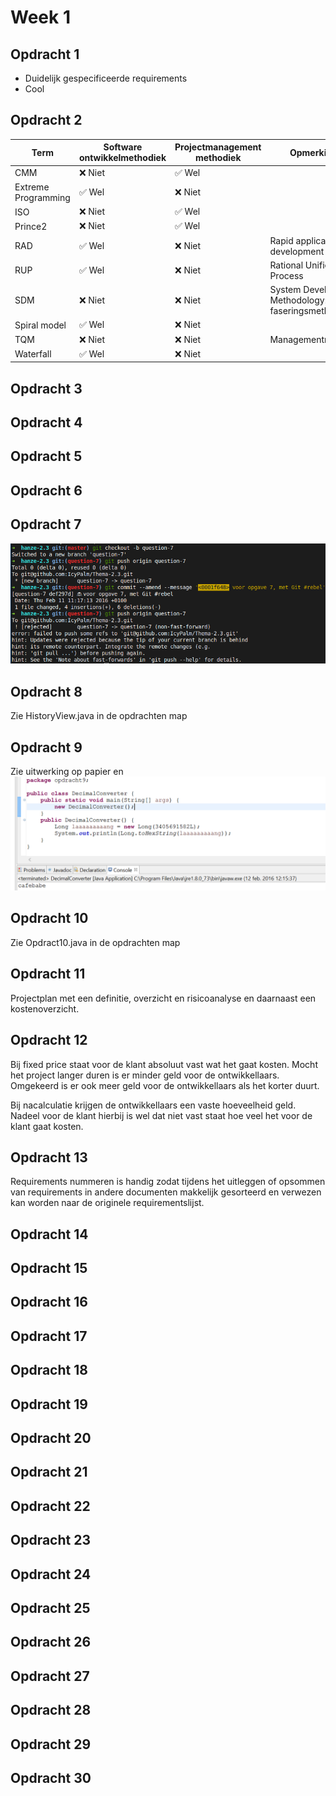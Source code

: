 # Week 1

## Opdracht 1

- Duidelijk gespecificeerde requirements
- Cool


## Opdracht 2

|Term|	Software ontwikkelmethodiek|	Projectmanagement methodiek|	Opmerkingen|
|----|----|----|----|
|CMM|	❌ Niet|	✅ Wel||
|Extreme Programming|	✅ Wel|	❌ Niet||
|ISO|	❌ Niet|	✅ Wel||
|Prince2|	❌ Niet|	✅ Wel||
|RAD|	✅ Wel|	❌ Niet|Rapid application development|
|RUP|	✅ Wel|	❌ Niet|Rational Unified Process|
|SDM|	❌ Niet|	❌ Niet|System Development Methodology: een faseringsmethodiek|
|Spiral model|	✅ Wel|	❌ Niet||
|TQM|	❌ Niet|	❌ Niet|Managementmethodiek|
|Waterfall|	✅ Wel|	❌ Niet||


## Opdracht 3


## Opdracht 4


## Opdracht 5


## Opdracht 6


## Opdracht 7

![Zie Opdracht-7.png](Opdracht-7.png)


## Opdracht 8

Zie HistoryView.java in de opdrachten map


## Opdracht 9

Zie uitwerking op papier en
![Zie Opdracht-9.png](Opdracht-9.png)


## Opdracht 10

Zie Opdract10.java in de opdrachten map


## Opdracht 11

Projectplan met een definitie, overzicht en risicoanalyse en daarnaast een kostenoverzicht.


## Opdracht 12

Bij fixed price staat voor de klant absoluut vast wat het gaat kosten. Mocht het project langer duren is er minder geld voor de ontwikkellaars. Omgekeerd is er ook meer geld voor de ontwikkellaars als het korter duurt.

Bij nacalculatie krijgen de ontwikkellaars een vaste hoeveelheid geld. Nadeel voor de klant hierbij is wel dat niet vast staat hoe veel het voor de klant gaat kosten.


## Opdracht 13

Requirements nummeren is handig zodat tijdens het uitleggen of opsommen van requirements in andere documenten makkelijk gesorteerd en verwezen kan worden naar de originele requirementslijst.


## Opdracht 14


## Opdracht 15


## Opdracht 16


## Opdracht 17


## Opdracht 18


## Opdracht 19


## Opdracht 20


## Opdracht 21


## Opdracht 22


## Opdracht 23


## Opdracht 24


## Opdracht 25


## Opdracht 26


## Opdracht 27


## Opdracht 28


## Opdracht 29


## Opdracht 30
